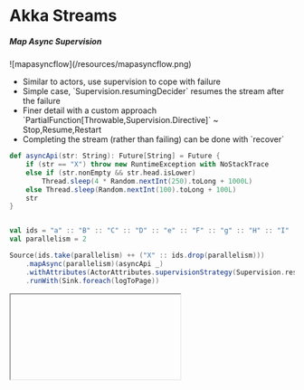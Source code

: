 # Akka Streams

##### Map Async Supervision

<div class="left">
![mapasyncflow](/resources/mapasyncflow.png)
</div>

<div class="right">
<ul>
<li>Similar to actors, use supervision to cope with failure</li>
<li>Simple case, `Supervision.resumingDecider` resumes the stream after the failure</li>
<li>Finer detail with a custom approach `PartialFunction[Throwable,Supervision.Directive]` ~ Stop,Resume,Restart</li>
<li>Completing the stream (rather than failing) can be done with `recover`</li>
</ul>
</div>

<div class="clear"/>

```scala
def asyncApi(str: String): Future[String] = Future {
    if (str == "X") throw new RuntimeException with NoStackTrace
    else if (str.nonEmpty && str.head.isLower)
        Thread.sleep(4 * Random.nextInt(250).toLong + 1000L)
    else Thread.sleep(Random.nextInt(100).toLong + 100L)
    str
}


val ids = "a" :: "B" :: "C" :: "D" :: "e" :: "F" :: "g" :: "H" :: "I" :: Nil
val parallelism = 2

Source(ids.take(parallelism) ++ ("X" :: ids.drop(parallelism)))
    .mapAsync(parallelism)(asyncApi _)
    .withAttributes(ActorAttributes.supervisionStrategy(Supervision.resumingDecider))
    .runWith(Sink.foreach(logToPage))
```

<iframe class="sample" data-src="/samples/map-async-supervision"></iframe>
